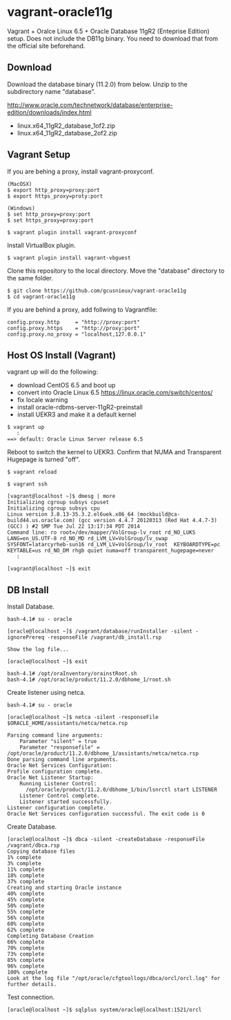 vagrant-oracle11g
========================

Vagrant + Oralce Linux 6.5 + Oracle Database 11gR2 (Enteprise Edition) setup.
Does not include the DB11g binary.
You need to download that from the official site beforehand.


## Download

Download the database binary (11.2.0) from below.  Unzip to the subdirectory name "database".

http://www.oracle.com/technetwork/database/enterprise-edition/downloads/index.html

* linux.x64_11gR2_database_1of2.zip
* linux.x64_11gR2_database_2of2.zip

## Vagrant Setup

If you are behing a proxy, install vagrant-proxyconf.
```
(MacOSX)
$ export http_proxy=proxy:port
$ export https_proxy=proty:port

(Windows)
$ set http_proxy=proxy:port
$ set https_proxy=proxy:port

$ vagrant plugin install vagrant-proxyconf
```

Install VirtualBox plugin.
```
$ vagrant plugin install vagrant-vbguest
```

Clone this repository to the local directory.  Move the "database" directory to the same folder.
```
$ git clone https://github.com/gcusnieux/vagrant-oracle11g
$ cd vagrant-oracle11g
 ```

If you are behind a proxy, add follwing to Vagrantfile:
```
config.proxy.http     = "http://proxy:port"
config.proxy.https    = "http://proxy:port"
config.proxy.no_proxy = "localhost,127.0.0.1"
```

## Host OS Install (Vagrant)

vagrant up will do the following:
* download CentOS 6.5 and boot up
* convert into Oracle Linux 6.5 https://linux.oracle.com/switch/centos/
* fix locale warning
* install oracle-rdbms-server-11gR2-preinstall
* install UEKR3 and make it a default kernel

```
$ vagrant up
   :
==> default: Oracle Linux Server release 6.5
```

Reboot to switch the kernel to UEKR3.  Confirm that NUMA and Transparent Hugepage is turned "off".
```
$ vagrant reload

$ vagrant ssh

[vagrant@localhost ~]$ dmesg | more
Initializing cgroup subsys cpuset
Initializing cgroup subsys cpu
Linux version 3.8.13-35.3.2.el6uek.x86_64 (mockbuild@ca-build44.us.oracle.com) (gcc version 4.4.7 20120313 (Red Hat 4.4.7-3) (GCC) ) #2 SMP Tue Jul 22 13:17:34 PDT 2014
Command line: ro root=/dev/mapper/VolGroup-lv_root rd_NO_LUKS LANG=en_US.UTF-8 rd_NO_MD rd_LVM_LV=VolGroup/lv_swap SYSFONT=latarcyrheb-sun16 rd_LVM_LV=VolGroup/lv_root  KEYBOARDTYPE=pc KEYTABLE=us rd_NO_DM rhgb quiet numa=off transparent_hugepage=never
   :

[vagrant@localhost ~]$ exit

```

## DB Install

Install Database.
```
bash-4.1# su - oracle

[oracle@localhost ~]$ /vagrant/database/runInstaller -silent -ignorePrereq -responseFile /vagrant/db_install.rsp

Show the log file... 

[oracle@localhost ~]$ exit

bash-4.1# /opt/oraInventory/orainstRoot.sh
bash-4.1# /opt/oracle/product/11.2.0/dbhome_1/root.sh

```

Create listener using netca.
```
bash-4.1# su - oracle

[oracle@localhost ~]$ netca -silent -responseFile $ORACLE_HOME/assistants/netca/netca.rsp

Parsing command line arguments:
    Parameter "silent" = true
    Parameter "responsefile" = /opt/oracle/product/11.2.0/dbhome_1/assistants/netca/netca.rsp
Done parsing command line arguments.
Oracle Net Services Configuration:
Profile configuration complete.
Oracle Net Listener Startup:
    Running Listener Control:
      /opt/oracle/product/11.2.0/dbhome_1/bin/lsnrctl start LISTENER
    Listener Control complete.
    Listener started successfully.
Listener configuration complete.
Oracle Net Services configuration successful. The exit code is 0
```

Create Database.
```
[oracle@localhost ~]$ dbca -silent -createDatabase -responseFile /vagrant/dbca.rsp
Copying database files
1% complete
3% complete
11% complete
18% complete
37% complete
Creating and starting Oracle instance
40% complete
45% complete
50% complete
55% complete
56% complete
60% complete
62% complete
Completing Database Creation
66% complete
70% complete
73% complete
85% complete
96% complete
100% complete
Look at the log file "/opt/oracle/cfgtoollogs/dbca/orcl/orcl.log" for further details.
```

Test connection.
```
[oracle@localhost ~]$ sqlplus system/oracle@localhost:1521/orcl

```
